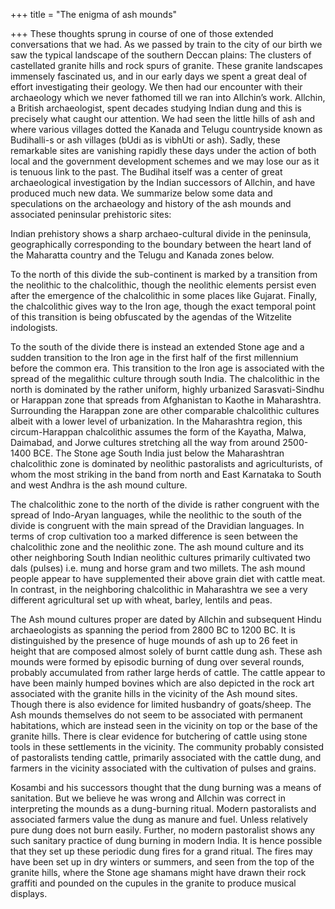 +++
title = "The enigma of ash mounds"

+++
These thoughts sprung in course of one of those extended conversations
that we had. As we passed by train to the city of our birth we saw the
typical landscape of the southern Deccan plains: The clusters of
castellated granite hills and rock spurs of granite. These granite
landscapes immensely fascinated us, and in our early days we spent a
great deal of effort investigating their geology. We then had our
encounter with their archaeology which we never fathomed till we ran
into Allchin’s work. Allchin, a British archaeologist, spent decades
studying Indian dung and this is precisely what caught our attention. We
had seen the little hills of ash and where various villages dotted the
Kanada and Telugu countryside known as Budihalli-s or ash villages (bUdi
as is vibhUti or ash). Sadly, these remarkable sites are vanishing
rapidly these days under the action of both local and the government
development schemes and we may lose our as it is tenuous link to the
past. The Budihal itself was a center of great archaeological
investigation by the Indian successors of Allchin, and have produced
much new data. We summarize below some data and speculations on the
archaeology and history of the ash mounds and associated peninsular
prehistoric sites:

Indian prehistory shows a sharp archaeo-cultural divide in the
peninsula, geographically corresponding to the boundary between the
heart land of the Maharatta country and the Telugu and Kanada zones
below. 

To the north of this divide the sub-continent is marked by a
transition from the neolithic to the chalcolithic, though the neolithic
elements persist even after the emergence of the chalcolithic in some
places like Gujarat. Finally, the chalcolithic gives way to the Iron
age, though the exact temporal point of this transition is being
obfuscated by the agendas of the Witzelite indologists. 

To the south of
the divide there is instead an extended Stone age and a sudden
transition to the Iron age in the first half of the first millennium
before the common era. This transition to the Iron age is associated
with the spread of the megalithic culture through south India. The
chalcolithic in the north is dominated by the rather uniform, highly
urbanized Sarasvati-Sindhu or Harappan zone that spreads from
Afghanistan to Kaothe in Maharashtra. Surrounding the Harappan zone are
other comparable chalcolithic cultures albeit with a lower level of
urbanization. In the Maharashtra region, this circum-Harappan
chalcolithic assumes the form of the Kayatha, Malwa, Daimabad, and Jorwe
cultures stretching all the way from around 2500-1400 BCE. The Stone age
South India just below the Maharashtran chalcolithic zone is dominated
by neolithic pastoralists and agriculturists, of whom the most striking
in the band from north and East Karnataka to South and west Andhra is
the ash mound culture.

The chalcolithic zone to the north of the divide is rather congruent
with the spread of Indo-Aryan languages, while the neolithic to the
south of the divide is congruent with the main spread of the Dravidian
languages. In terms of crop cultivation too a marked difference is seen
between the chalcolithic zone and the neolithic zone. The ash mound
culture and its other neighboring South Indian neolithic cultures
primarily cultivated two dals (pulses) i.e. mung and horse gram and two
millets. The ash mound people appear to have supplemented their above
grain diet with cattle meat. In contrast, in the neighboring
chalcolithic in Maharashtra we see a very different agricultural set up
with wheat, barley, lentils and peas.

The Ash mound cultures proper are dated by Allchin and subsequent Hindu
archaeologists as spanning the period from 2800 BC to 1200 BC. It is
distinguished by the presence of huge mounds of ash up to 26 feet in
height that are composed almost solely of burnt cattle dung ash. These
ash mounds were formed by episodic burning of dung over several rounds,
probably accumulated from rather large herds of cattle. The cattle
appear to have been mainly humped bovines which are also depicted in the
rock art associated with the granite hills in the vicinity of the Ash
mound sites. Though there is also evidence for limited husbandry of
goats/sheep. The Ash mounds themselves do not seem to be associated with
permanent habitations, which are instead seen in the vicinity on top or
the base of the granite hills. There is clear evidence for butchering of
cattle using stone tools in these settlements in the vicinity. The
community probably consisted of pastoralists tending cattle, primarily
associated with the cattle dung, and farmers in the vicinity associated
with the cultivation of pulses and grains. 

Kosambi and his successors
thought that the dung burning was a means of sanitation. But we believe
he was wrong and Allchin was correct in interpreting the mounds as a
dung-burning ritual. Modern pastoralists and associated farmers value
the dung as manure and fuel. Unless relatively pure dung does not burn
easily. Further, no modern pastoralist shows any such sanitary practice
of dung burning in modern India. It is hence possible that they set up
these periodic dung fires for a grand ritual. The fires may have been
set up in dry winters or summers, and seen from the top of the granite
hills, where the Stone age shamans might have drawn their rock graffiti
and pounded on the cupules in the granite to produce musical displays.
